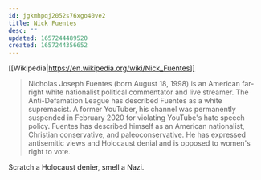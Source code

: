 ```yaml
---
id: jgkmhpqj2052s76xgo40ve2
title: Nick Fuentes
desc: ""
updated: 1657244489520
created: 1657244356652
---
```


[[Wikipedia|https://en.wikipedia.org/wiki/Nick_Fuentes]]

> Nicholas Joseph Fuentes (born August 18, 1998) is an American far-right white nationalist political commentator and live streamer. The Anti-Defamation League has described Fuentes as a white supremacist. A former YouTuber, his channel was permanently suspended in February 2020 for violating YouTube's hate speech policy. Fuentes has described himself as an American nationalist, Christian conservative, and paleoconservative. He has expressed antisemitic views and Holocaust denial and is opposed to women's right to vote.

Scratch a Holocaust denier, smell a Nazi.
